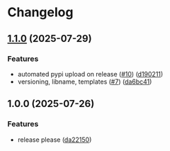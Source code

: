 # Changelog

## [1.1.0](https://github.com/WardDeb/linkapy/compare/v1.0.0...v1.1.0) (2025-07-29)


### Features

* automated pypi upload on release ([#10](https://github.com/WardDeb/linkapy/issues/10)) ([d190211](https://github.com/WardDeb/linkapy/commit/d190211286d8d5fb0a1c10f86f16b62fee6acda1))
* versioning, libname, templates ([#7](https://github.com/WardDeb/linkapy/issues/7)) ([da6bc41](https://github.com/WardDeb/linkapy/commit/da6bc41b0845a0ab1116cb52dfa4db701d129a96))

## 1.0.0 (2025-07-26)


### Features

* release please ([da22150](https://github.com/WardDeb/linkapy/commit/da221505a6e27dcd75102640e8a4b201d9e1e862))
